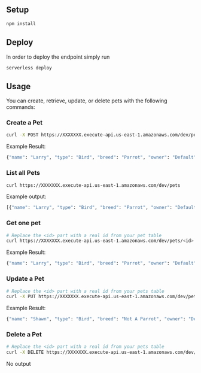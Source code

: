 ## Setup

```bash
npm install
```

## Deploy

In order to deploy the endpoint simply run

```bash
serverless deploy
```

## Usage

You can create, retrieve, update, or delete pets with the following commands:

### Create a Pet

```bash
curl -X POST https://XXXXXXX.execute-api.us-east-1.amazonaws.com/dev/pets --data '{ "name": "Larry", "type": "Bird", "breed": "Parrot", "owner": "Default" }'
```

Example Result:
```bash
{"name": "Larry", "type": "Bird", "breed": "Parrot", "owner": "Default","id":"ee6490d0-aa81-11e6-9ede-afdfa051af86","createdAt":1479138570824,"updatedAt":1479138570824}%
```

### List all Pets

```bash
curl https://XXXXXXX.execute-api.us-east-1.amazonaws.com/dev/pets
```

Example output:
```bash
[{"name": "Larry", "type": "Bird", "breed": "Parrot", "owner": "Default","id":"ac90fe80-aa83-11e6-9ede-afdfa051af86","updatedAt":1479139961304},{"text":"Learn Serverless","id":"20679390-aa85-11e6-9ede-afdfa051af86","createdAt":1479139943241,"checked":false,"updatedAt":1479139943241}]%
```

### Get one pet

```bash
# Replace the <id> part with a real id from your pet table
curl https://XXXXXXX.execute-api.us-east-1.amazonaws.com/dev/pets/<id>
```

Example Result:
```bash
{"name": "Larry", "type": "Bird", "breed": "Parrot", "owner": "Default","id":"ee6490d0-aa81-11e6-9ede-afdfa051af86","createdAt":1479138570824,"checked":false,"updatedAt":1479138570824}%
```

### Update a Pet

```bash
# Replace the <id> part with a real id from your pets table
curl -X PUT https://XXXXXXX.execute-api.us-east-1.amazonaws.com/dev/pets/<id> --data '{ "name": "Shawn", "type": "Bird", "breed": "Not A Parrot", "owner": "Default" }'
```

Example Result:
```bash
{"name": "Shawn", "type": "Bird", "breed": "Not A Parrot", "owner": "Default","id":"ee6490d0-aa81-11e6-9ede-afdfa051af86","createdAt":1479138570824,"updatedAt":1479138570824}%
```

### Delete a Pet

```bash
# Replace the <id> part with a real id from your pets table
curl -X DELETE https://XXXXXXX.execute-api.us-east-1.amazonaws.com/dev/pets/<id>
```

No output